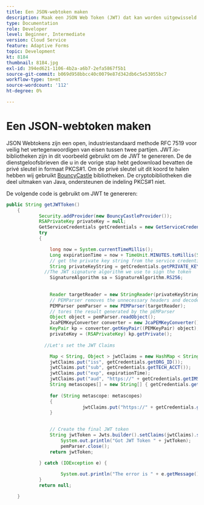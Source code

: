```yaml
---
title: Een JSON-webtoken maken
description: Maak een JSON Web Token (JWT) dat kan worden uitgewisseld met Adobe IMS API's voor een AEM toegangstoken.
type: Documentation
role: Developer
level: Beginner, Intermediate
version: Cloud Service
feature: Adaptive Forms
topic: Development
kt: 8184
thumbnail: 8184.jpg
exl-id: 394ed621-1106-4b2a-a6b7-2efa5867f5b1
source-git-commit: b069d958bbcc40c0079e87d342db6c5e53055bc7
workflow-type: tm+mt
source-wordcount: '112'
ht-degree: 0%

---
```


# Een JSON-webtoken maken

JSON Webtokens zijn een open, industriestandaard methode RFC 7519 voor veilig het vertegenwoordigen van eisen tussen twee partijen. JWT.io-bibliotheken zijn in dit voorbeeld gebruikt om de JWT te genereren.
De de dienstgeloofsbrieven die u in de vorige stap hebt gedownload bevatten de privé sleutel in formaat PKCS#1. Om de privé sleutel uit dit koord te halen hebben wij gebruikt [BouncyCastle](https://www.bouncycastle.org/) bibliotheken. De cryptobibliotheken die deel uitmaken van Java, ondersteunen de indeling PKCS#1 niet.

De volgende code is gebruikt om JWT te genereren:

```java
public String getJWTToken()
    {
            Security.addProvider(new BouncyCastleProvider());
            RSAPrivateKey privateKey = null;
            GetServiceCredentials getCredentials = new GetServiceCredentials();
            try 
            {

                long now = System.currentTimeMillis();
                Long expirationTime = now + TimeUnit.MINUTES.toMillis(5);
                // get the private key string from the service credentials
                String privateKeyString = getCredentials.getPRIVATE_KEY();
              //The JWT signature algorithm we use to sign the token
                SignatureAlgorithm sa = SignatureAlgorithm.RS256;
                
                
                Reader targetReader = new StringReader(privateKeyString);
                // PEMParser removes the unnecessary headers and decodes the underlying Base64 PEM data into a binary format.
                PEMParser pemParser = new PEMParser(targetReader);
                // tores the result generated by the pEMParser
                Object object = pemParser.readObject();
                JcaPEMKeyConverter converter = new JcaPEMKeyConverter().setProvider("BC");
                KeyPair kp = converter.getKeyPair((PEMKeyPair) object);
                privateKey = (RSAPrivateKey) kp.getPrivate();
                
              //Let's set the JWT Claims

                Map < String, Object > jwtClaims = new HashMap < String, Object > ();
                jwtClaims.put("iss", getCredentials.getORG_ID());
                jwtClaims.put("sub", getCredentials.getTECH_ACCT());
                jwtClaims.put("exp", expirationTime);
                jwtClaims.put("aud", "https://" + getCredentials.getIMS_ENDPOINT() + "/c/" + getCredentials.getCLIENT_ID());
                String metascopes[] = new String[] { getCredentials.getMETASCOPE_ID() };
                    
                for (String metascope: metascopes)
                {
                            jwtClaims.put("https://" + getCredentials.getIMS_ENDPOINT() + "/s/" + metascope, java.lang.Boolean.TRUE);
                }

                
                // Create the final JWT token
                String jwtToken = Jwts.builder().setClaims(jwtClaims).signWith(sa, privateKey).compact();
                    System.out.println("Got JWT Token " + jwtToken);
                    pemParser.close();
                return jwtToken;

            } catch (IOException e) {
                
                    System.out.println("The error is " + e.getMessage());
            }
            return null;

    }
```
